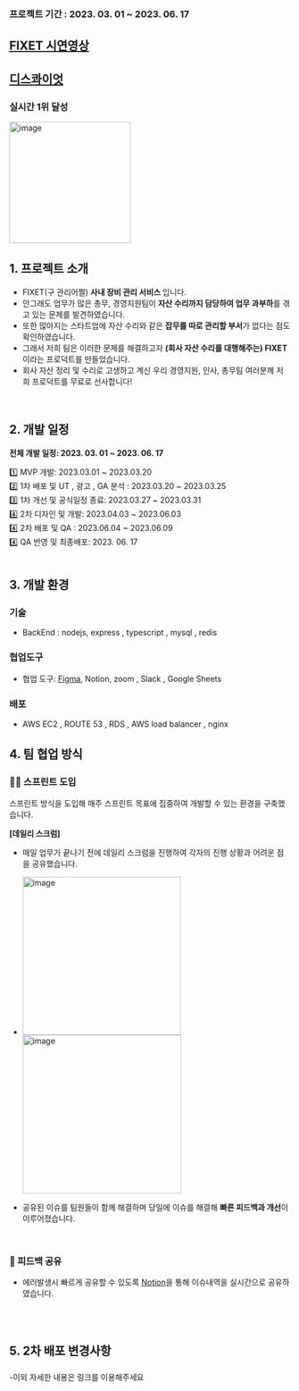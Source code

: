 ### 프로젝트 기간 : 2023. 03. 01 ~ 2023. 06. 17 

##  [FIXET 시연영상](https://www.youtube.com/playlist?list=PLCs67Cs0aRU6GnIEWiUko0qKrak4jftm4)

## [디스콰이엇](https://disquiet.io/product/%EA%B4%80%EB%A6%AC%EC%96%B4%EC%A9%94)
### 실시간 1위 달성
<img width="217" alt="image" src="https://github.com/nowhereim/FIXET/assets/113084907/23b88892-750b-4c81-acaa-bf4675ecf00d">




## 1. 프로젝트 소개

- FIXET(구 관리어쩔) <b>사내 장비 관리 서비스 </b> 입니다.
- 안그래도 업무가 많은 총무, 경영지원팀이 <b>자산 수리까지 담당하여 업무 과부하</b>를 겪고 있는 문제를 발견하였습니다.
- 또한 많아지는 스타트업에 자산 수리와 같은 <b>잡무를 따로 관리할 부서</b>가 없다는 점도 확인하였습니다.
- 그래서 저희 팀은 이러한 문제를 해결하고자 <b>(회사 자산 수리를 대행해주는) FIXET</b> 이라는 프로덕트를 만들었습니다.
- 회사 자산 정리 및 수리로 고생하고 계신 우리 경영지원, 인사, 총무팀 여러분께 저희 프로덕트를 무료로 선사합니다!

<br />

## 2. 개발 일정

**전체 개발 일정: 2023. 03. 01 ~ 2023. 06. 17**

1️⃣ MVP 개발: 2023.03.01 ~ 2023.03.20  
2️⃣ 1차 배포 및 UT , 광고 , GA 분석 : 2023.03.20 ~ 2023.03.25  
3️⃣ 1차 개선 및 공식일정 종료: 2023.03.27 ~ 2023.03.31  
4️⃣ 2차 디자인 및 개발: 2023.04.03 ~ 2023.06.03  
4️⃣ 2차 배포 및 QA : 2023.06.04 ~ 2023.06.09  
4️⃣ QA 반영 및 최종배포: 2023. 06. 17  
<br />

## 3. 개발 환경

### 기술

- BackEnd : nodejs, express , typescript , mysql  , redis

### 협업도구

- 협업 도구: [Figma](https://www.figma.com/file/uMnuBuXFiwIJbQLgbdl8ah/FIXET?type=design&node-id=484%3A9060&mode=design&t=rCls8CpmHHzBobyh-1), Notion, zoom , Slack , Google Sheets

### 배포

- AWS EC2 , ROUTE 53 , RDS , AWS load balancer , nginx


## 4. 팀 협업 방식

### 🏃🏻 스프린트 도입

스프린트 방식을 도입해 매주 스프린트 목표에 집중하여 개발할 수 있는 환경을 구축했습니다.


**[데일리 스크럼]**

- 매일 업무가 끝나기 전에 데일리 스크럼을 진행하여 각자의 진행 상황과 어려운 점을 공유했습니다.
- <img width="283" alt="image" src="https://github.com/nowhereim/FIXET/assets/113084907/39683abc-34a6-46c3-9d15-8e4d438cf15c"> <img width="284" alt="image" src="https://github.com/nowhereim/FIXET/assets/113084907/4f7ca5f4-00c5-47ef-8e1c-e3c540ff31ff">


- 공유된 이슈를 팀원들이 함께 해결하며 당일에 이슈를 해결해 **빠른 피드백과 개선**이 이루어졌습니다.
  
<br />

### 💬 피드백 공유

- 에러발생시 빠르게 공유할 수 있도록 [Notion](https://www.notion.so/FIXET-ed68ac0fba8d47e5a7e8083cc91a3c90?pvs=4)을 통해 이슈내역을 실시간으로 공유하였습니다.
<br />

<br>

## 5. 2차 배포 변경사항

### 

### 

### 

### 

-이외 자세한 내용은 링크를 이용해주세요


